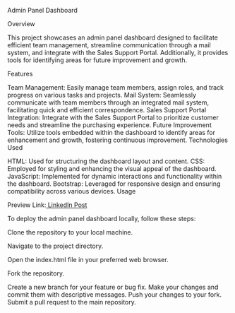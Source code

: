 Admin Panel Dashboard

Overview

This project showcases an admin panel dashboard designed to facilitate efficient team management, streamline communication through a mail system, and integrate with the Sales Support Portal. Additionally, it provides tools for identifying areas for future improvement and growth.

Features

Team Management: Easily manage team members, assign roles, and track progress on various tasks and projects.
Mail System: Seamlessly communicate with team members through an integrated mail system, facilitating quick and efficient correspondence.
Sales Support Portal Integration: Integrate with the Sales Support Portal to prioritize customer needs and streamline the purchasing experience.
Future Improvement Tools: Utilize tools embedded within the dashboard to identify areas for enhancement and growth, fostering continuous improvement.
Technologies Used

HTML: Used for structuring the dashboard layout and content.
CSS: Employed for styling and enhancing the visual appeal of the dashboard.
JavaScript: Implemented for dynamic interactions and functionality within the dashboard.
Bootstrap: Leveraged for responsive design and ensuring compatibility across various devices.
Usage

Preview Link:[ LinkedIn Post](https://www.linkedin.com/feed/update/urn:li:activity:7166017213643104257/)

To deploy the admin panel dashboard locally, follow these steps:

Clone the repository to your local machine.

Navigate to the project directory.

Open the index.html file in your preferred web browser.

Fork the repository.

Create a new branch for your feature or bug fix.
Make your changes and commit them with descriptive messages.
Push your changes to your fork.
Submit a pull request to the main repository.
